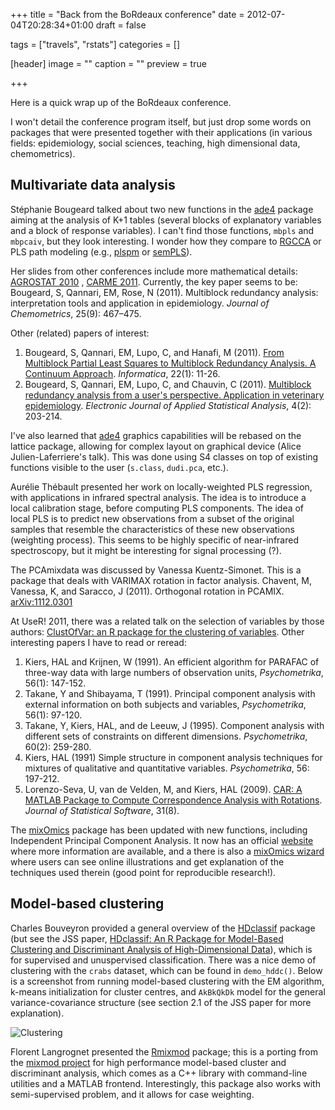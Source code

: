 +++
title = "Back from the BoRdeaux conference"
date = 2012-07-04T20:28:34+01:00
draft = false

tags = ["travels", "rstats"]
categories = []

[header]
image = ""
caption = ""
preview = true

+++

Here is a quick wrap up of the BoRdeaux conference.

I won't detail the conference program itself, but just drop some words on packages that were presented together with their applications (in various fields: epidemiology, social sciences, teaching, high dimensional data, chemometrics).

## Multivariate data analysis

Stéphanie Bougeard talked about two new functions in the [ade4](http://cran.r-project.org/web/packages/ade4/index.html) package aiming at the analysis of K+1 tables (several blocks of explanatory variables and a block of response variables). I can't find those functions, `mbpls` and `mbpcaiv`, but they look interesting. I wonder how they compare to [RGCCA](http://cran.r-project.org/web/packages/RGCCA/index.html) or PLS path modeling (e.g., [plspm](http://cran.r-project.org/web/packages/plspm/index.html) or [semPLS](http://cran.r-project.org/web/packages/semPLS/index.html)).

Her slides from other conferences include more mathematical details: <i class="fa fa-file-pdf-o fa-1x"></i>  [AGROSTAT 2010](http://www.agrostat2010.unisannio.it/Presentazioni%20Agrostat/Session%2010/Bougeard.pdf) <i class="fa fa-chain-broken fa-1x"></i>, <i class="fa fa-file-pdf-o fa-1x"></i> [CARME 2011](http://carme2011.agrocampus-ouest.fr/slides/Bougeard_Qannari_Fablet.pdf). Currently, the key paper seems to be:
Bougeard, S, Qannari, EM, Rose, N (2011). Multiblock redundancy analysis: interpretation tools and application in epidemiology. *Journal of Chemometrics*, 25(9): 467–475.

Other (related) papers of interest:

1. Bougeard, S, Qannari, EM, Lupo, C, and Hanafi, M (2011). <i class="fa fa-file-pdf-o fa-1x"></i> [From Multiblock Partial Least Squares to Multiblock Redundancy Analysis. A Continuum Approach](http://www.mii.lt/Informatica/pdf/INFO811.pdf). *Informatica*, 22(1): 11-26.
2. Bougeard, S, Qannari, EM, Lupo, C, and Chauvin, C (2011). [Multiblock redundancy analysis from a user's perspective. Application in veterinary epidemiology](http://212.189.136.205/index.php/ejasa/article/viewFile/11014/10507). *Electronic Journal of Applied Statistical Analysis*, 4(2): 203-214.

I've also learned that [ade4](http://cran.r-project.org/web/packages/ade4/index.html) graphics capabilities will be rebased on the lattice package, allowing for complex layout on graphical device (Alice Julien-Laferriere's talk). This was done using S4 classes on top of existing functions visible to the user (`s.class`, `dudi.pca`, etc.).

Aurélie Thébault presented her work on locally-weighted PLS regression, with applications in infrared spectral analysis. The idea is to introduce a local calibration stage, before computing PLS components. The idea of local PLS is to predict new observations from a subset of the original samples that resemble the characteristics of these new observations (weighting process). This seems to be highly specific of near-infrared spectroscopy, but it might be interesting for signal processing (?).

The PCAmixdata was discussed by Vanessa Kuentz-Simonet. This is a package that deals with VARIMAX rotation in factor analysis.
Chavent, M, Vanessa, K, and Saracco, J (2011). Orthogonal rotation in PCAMIX. [arXiv:1112.0301](http://fr.arXiv.org/abs/1112.0301)

At UseR! 2011, there was a related talk on the selection of variables by those authors: [ClustOfVar: an R package for the clustering of variables](http://bit.ly/KZXzYQ). Other interesting papers I have to read or reread:

1. Kiers, HAL and Krijnen, W (1991). An efficient algorithm for PARAFAC of three-way data with large numbers of observation units, *Psychometrika*, 56(1): 147-152.
2. Takane, Y and Shibayama, T (1991). Principal component analysis with external information on both subjects and variables, *Psychometrika*, 56(1): 97-120.
3. Takane, Y, Kiers, HAL, and de Leeuw, J (1995). Component analysis with different sets of constraints on different dimensions. *Psychometrika*, 60(2): 259-280.
4. Kiers, HAL (1991) Simple structure in component analysis techniques for mixtures of qualitative and quantitative variables. *Psychometrika*, 56: 197-212.
5. Lorenzo-Seva, U, van de Velden, M, and Kiers, HAL (2009). [CAR: A MATLAB Package to Compute Correspondence Analysis with Rotations](http://www.jstatsoft.org/v31/i08/). *Journal of Statistical Software*, 31(8).

The [mixOmics](http://cran.r-project.org/web/packages/mixOmics/index.html) package has been updated with new functions, including Independent Principal Component Analysis. It now has an official [website](http://perso.math.univ-toulouse.fr/mixomics/) where more information are available, and a there is also a [mixOmics wizard](http://mixomics.qfab.org/) <i class="fa fa-chain-broken fa-1x"></i>  where users can see online illustrations and get explanation of the techniques used therein (good point for reproducible research!).

## Model-based clustering

Charles Bouveyron provided a general overview of the [HDclassif](http://cran.r-project.org/web/packages/HDclassif/index.html) package (but see the JSS paper, [HDclassif: An R Package for Model-Based Clustering and Discriminant Analysis of High-Dimensional Data](http://www.jstatsoft.org/v46/i06/)), which is for supervised and unuspervised classification. There was a nice demo of clustering with the `crabs` dataset, which can be found in `demo_hddc()`. Below is a screenshot from running model-based clustering with the EM algorithm, k-means initialization for cluster centres, and `AkBkQkDk` model for the general variance-covariance structure (see section 2.1 of the JSS paper for more explanation).

![Clustering](/img/20120704141942.png)

Florent Langrognet presented the [Rmixmod](http://cran.r-project.org/web/packages/Rmixmod/index.html) package; this is a porting from the [mixmod project](http://www.mixmod.org/) for high performance model-based cluster and discriminant analysis, which comes as a C++ library with command-line utilities and a MATLAB frontend. Interestingly, this package also works with semi-supervised problem, and it allows for case weighting.

